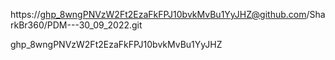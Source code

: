 https://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@github.com/SharkBr360/PDM---30_09_2022.git

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